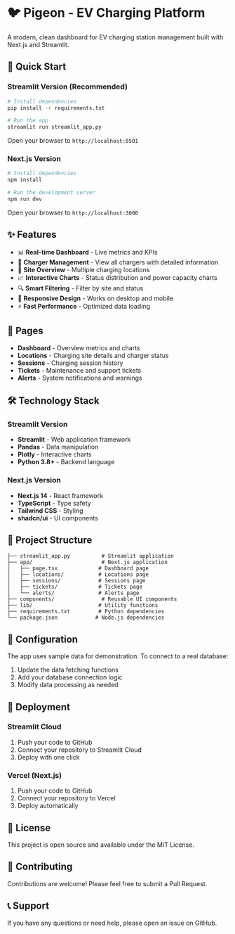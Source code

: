 # 🐦 Pigeon - EV Charging Platform

A modern, clean dashboard for EV charging station management built with Next.js and Streamlit.

## 🚀 Quick Start

### Streamlit Version (Recommended)

```bash
# Install dependencies
pip install -r requirements.txt

# Run the app
streamlit run streamlit_app.py
```

Open your browser to `http://localhost:8501`

### Next.js Version

```bash
# Install dependencies
npm install

# Run the development server
npm run dev
```

Open your browser to `http://localhost:3000`

## ✨ Features

- 📊 **Real-time Dashboard** - Live metrics and KPIs
- 🔌 **Charger Management** - View all chargers with detailed information
- 📍 **Site Overview** - Multiple charging locations
- 📈 **Interactive Charts** - Status distribution and power capacity charts
- 🔍 **Smart Filtering** - Filter by site and status
- 📱 **Responsive Design** - Works on desktop and mobile
- ⚡ **Fast Performance** - Optimized data loading

## 🎯 Pages

- **Dashboard** - Overview metrics and charts
- **Locations** - Charging site details and charger status
- **Sessions** - Charging session history
- **Tickets** - Maintenance and support tickets
- **Alerts** - System notifications and warnings

## 🛠️ Technology Stack

### Streamlit Version
- **Streamlit** - Web application framework
- **Pandas** - Data manipulation
- **Plotly** - Interactive charts
- **Python 3.8+** - Backend language

### Next.js Version
- **Next.js 14** - React framework
- **TypeScript** - Type safety
- **Tailwind CSS** - Styling
- **shadcn/ui** - UI components

## 📁 Project Structure

```
├── streamlit_app.py          # Streamlit application
├── app/                      # Next.js application
│   ├── page.tsx             # Dashboard page
│   ├── locations/           # Locations page
│   ├── sessions/            # Sessions page
│   ├── tickets/             # Tickets page
│   └── alerts/              # Alerts page
├── components/               # Reusable UI components
├── lib/                     # Utility functions
├── requirements.txt         # Python dependencies
└── package.json            # Node.js dependencies
```

## 🔧 Configuration

The app uses sample data for demonstration. To connect to a real database:

1. Update the data fetching functions
2. Add your database connection logic
3. Modify data processing as needed

## 🚀 Deployment

### Streamlit Cloud

1. Push your code to GitHub
2. Connect your repository to Streamlit Cloud
3. Deploy with one click

### Vercel (Next.js)

1. Push your code to GitHub
2. Connect your repository to Vercel
3. Deploy automatically

## 📝 License

This project is open source and available under the MIT License.

## 🤝 Contributing

Contributions are welcome! Please feel free to submit a Pull Request.

## 📞 Support

If you have any questions or need help, please open an issue on GitHub.